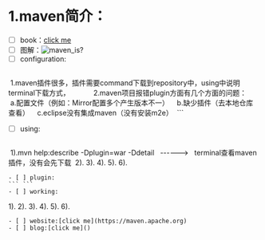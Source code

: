 1.maven简介：
===========
- [ ] book：[click me](https://www.sonatype.com/download-your-ebook?submissionGuid=a990c02d-8aa4-43dc-815c-a3b143d20d0a)
- [ ] 图解：![maven_is?](https://timgsa.baidu.com/timg?image&quality=80&size=b9999_10000&sec=1525183398250&di=892bd19d894b85d28c7da8b7472b41fd&imgtype=jpg&src=http%3A%2F%2Fimg2.imgtn.bdimg.com%2Fit%2Fu%3D1776121882%2C3041498477%26fm%3D214%26gp%3D0.jpg)
- [ ] configuration:
  ```
  1.maven插件很多，插件需要command下载到repository中，using中说明terminal下载方式，           
  2.maven项目报错plugin方面有几个方面的问题：
    a.配置文件（例如：Mirror配置多个产生版本不一）
    b.缺少插件（去本地仓库查看）
    c.eclipse没有集成maven（没有安装m2e）
  ```
- [ ] using:
  ```
  1).mvn help:describe -Dplugin=war -Ddetail   ------>   terminal查看maven插件，没有会先下载
  2).
  3).
  4).
  5).
  6).
  ```
- [ ] plugin:
  ``` ```
- [ ] working:
  ```
  1).
  2).
  3).
  4).
  5).
  6).
  ```
- [ ] website:[click me](https://maven.apache.org)
- [ ] blog:[click me]()



